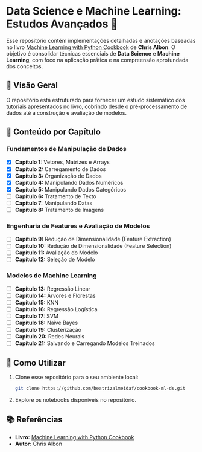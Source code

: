 # Data Science e Machine Learning: Estudos Avançados 🚀

Esse repositório contém implementações detalhadas e anotações baseadas no livro [Machine Learning with Python Cookbook](https://www.oreilly.com/library/view/machine-learning-with/9781491989371/) de **Chris Albon**. O objetivo é consolidar técnicas essenciais de **Data Science** e **Machine Learning**, com foco na aplicação prática e na compreensão aprofundada dos conceitos.

## 📌 Visão Geral
O repositório está estruturado para fornecer um estudo sistemático dos tutoriais apresentados no livro, cobrindo desde o pré-processamento de dados até a construção e avaliação de modelos. 


## 📖 Conteúdo por Capítulo

### Fundamentos de Manipulação de Dados
- [X] **Capítulo 1:** Vetores, Matrizes e Arrays
- [X] **Capítulo 2:** Carregamento de Dados
- [X] **Capítulo 3:** Organização de Dados
- [X] **Capítulo 4:** Manipulando Dados Numéricos
- [X] **Capítulo 5:** Manipulando Dados Categóricos
- [ ] **Capítulo 6:** Tratamento de Texto
- [ ] **Capítulo 7:** Manipulando Datas
- [ ] **Capítulo 8:** Tratamento de Imagens

### Engenharia de Features e Avaliação de Modelos
- [ ] **Capítulo 9:** Redução de Dimensionalidade (Feature Extraction)
- [ ] **Capítulo 10:** Redução de Dimensionalidade (Feature Selection)
- [ ] **Capítulo 11:** Avaliação do Modelo
- [ ] **Capítulo 12:** Seleção de Modelo

### Modelos de Machine Learning
- [ ] **Capítulo 13:** Regressão Linear
- [ ] **Capítulo 14:** Árvores e Florestas
- [ ] **Capítulo 15:** KNN
- [ ] **Capítulo 16:** Regressão Logística
- [ ] **Capítulo 17:** SVM
- [ ] **Capítulo 18:** Naive Bayes
- [ ] **Capítulo 19:** Clusterização
- [ ] **Capítulo 20:** Redes Neurais
- [ ] **Capítulo 21:** Salvando e Carregando Modelos Treinados

## 🚀 Como Utilizar
1. Clone esse repositório para o seu ambiente local:
   ```bash
   git clone https://github.com/beatrizalmeidaf/cookbook-ml-ds.git
   ```
2. Explore os notebooks disponíveis no repositório.

## 📚 Referências
- **Livro:** [Machine Learning with Python Cookbook](https://www.oreilly.com/library/view/machine-learning-with/9781491989371/)
- **Autor:** Chris Albon

